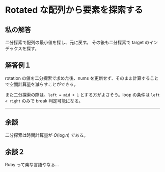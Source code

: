 # Rotated な配列から要素を探索する

## 私の解答

二分探索で配列の最小値を探し、元に戻す。
その後も二分探索で target のインデックスを探す。

## 解答例１

rotation の値を二分探索で求めた後、nums を更新せず、そのまま計算することで空間計算量を減らすことができる。

また二分探索の際は、`left = mid + 1` とする方がよさそう。loop の条件は `left < right` のみで break 判定可能になる。

---

## 余談

二分探索は時間計算量が $O(\log n)$ である。

## 余談２

Ruby って楽な言語やなぁ…
